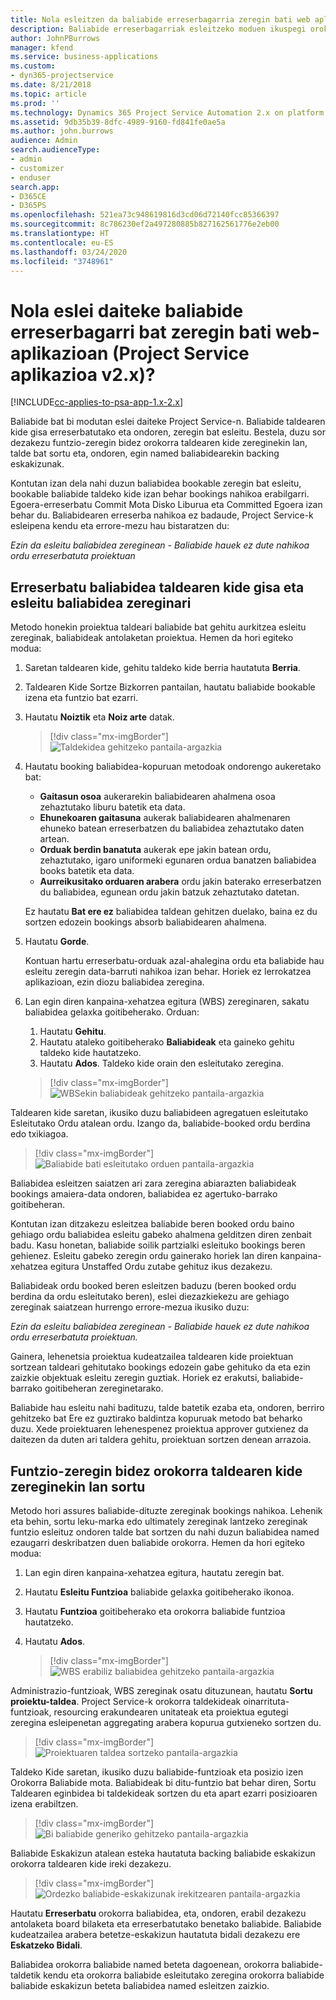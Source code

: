 ```yaml
---
title: Nola esleitzen da baliabide erreserbagarria zeregin bati web aplikazioan
description: Baliabide erreserbagarriak esleitzeko moduen ikuspegi orokorra.
author: JohnPBurrows
manager: kfend
ms.service: business-applications
ms.custom:
- dyn365-projectservice
ms.date: 8/21/2018
ms.topic: article
ms.prod: ''
ms.technology: Dynamics 365 Project Service Automation 2.x on platform version 9.x
ms.assetid: 9db35b39-8dfc-4989-9160-fd841fe0ae5a
ms.author: john.burrows
audience: Admin
search.audienceType:
- admin
- customizer
- enduser
search.app:
- D365CE
- D365PS
ms.openlocfilehash: 521ea73c948619816d3cd06d72140fcc85366397
ms.sourcegitcommit: 8c786230ef2a497280885b827162561776e2eb00
ms.translationtype: HT
ms.contentlocale: eu-ES
ms.lasthandoff: 03/24/2020
ms.locfileid: "3748961"
---
```

# <a name="how-do-i-assign-a-bookable-resource-to-a-task-in-the-web-app-project-service-app-v2x"></a>Nola eslei daiteke baliabide erreserbagarri bat zeregin bati web-aplikazioan (Project Service aplikazioa v2.x)?

[!INCLUDE[cc-applies-to-psa-app-1.x-2.x](../includes/cc-applies-to-psa-app-1x-2x.md)]

Baliabide bat bi modutan eslei daiteke Project Service-n. Baliabide taldearen kide gisa erreserbatutako eta ondoren, zeregin bat esleitu. Bestela, duzu sor dezakezu funtzio-zeregin bidez orokorra taldearen kide zereginekin lan, talde bat sortu eta, ondoren, egin named baliabidearekin backing eskakizunak.

Kontutan izan dela nahi duzun baliabidea bookable zeregin bat esleitu, bookable baliabide taldeko kide izan behar bookings nahikoa erabilgarri. Egoera-erreserbatu Commit Mota Disko Liburua eta Committed Egoera izan behar du. Baliabidearen erreserba nahikoa ez badaude, Project Service-k esleipena kendu eta errore-mezu hau bistaratzen du:

*Ezin da esleitu baliabidea zereginean - Baliabide hauek ez dute nahikoa ordu erreserbatuta proiektuan*

## <a name="book-a-resource-as-a-team-member-and-then-assign-the-resource-to-a-task"></a>Erreserbatu baliabidea taldearen kide gisa eta esleitu baliabidea zereginari

Metodo honekin proiektua taldeari baliabide bat gehitu aurkitzea esleitu zereginak, baliabideak antolaketan proiektua. Hemen da hori egiteko modua:
1.  Saretan taldearen kide, gehitu taldeko kide berria hautatuta **Berria**.
2.  Taldearen Kide Sortze Bizkorren pantailan, hautatu baliabide bookable izena eta funtzio bat ezarri.
3.  Hautatu **Noiztik** eta **Noiz arte** datak.

    > [!div class="mx-imgBorder"] 
    > ![Taldekidea gehitzeko pantaila-argazkia](media/FAQ-Resources-to-Tasks2-1.png "Taldekidea gehitzeko pantaila-argazkia")
 
4.  Hautatu booking baliabidea-kopuruan metodoak ondorengo aukeretako bat:
    - **Gaitasun osoa** aukerarekin baliabidearen ahalmena osoa zehaztutako liburu batetik eta data.
    - **Ehunekoaren gaitasuna** aukerak baliabidearen ahalmenaren ehuneko batean erreserbatzen du baliabidea zehaztutako daten artean.
    - **Orduak berdin banatuta** aukerak epe jakin batean ordu, zehaztutako, igaro uniformeki egunaren ordua banatzen baliabidea books batetik eta data.
    - **Aurreikusitako orduaren arabera** ordu jakin baterako erreserbatzen du baliabidea, egunean ordu jakin batzuk zehaztutako datetan.

    Ez hautatu **Bat ere ez** baliabidea taldean gehitzen duelako, baina ez du sortzen edozein bookings absorb baliabidearen ahalmena.
5.  Hautatu **Gorde**.

    Kontuan hartu erreserbatu-orduak azal-ahalegina ordu eta baliabide hau esleitu zeregin data-barruti nahikoa izan behar. Horiek ez lerrokatzea aplikazioan, ezin diozu baliabidea zeregina.

6.  Lan egin diren kanpaina-xehatzea egitura (WBS) zereginaren, sakatu baliabidea gelaxka goitibeherako. Orduan: 

    1. Hautatu **Gehitu**.
    2. Hautatu ataleko goitibeherako **Baliabideak** eta gaineko gehitu taldeko kide hautatzeko.
    3. Hautatu **Ados**. Taldeko kide orain den esleitutako zeregina.

    > [!div class="mx-imgBorder"] 
    > ![WBSekin baliabideak gehitzeko pantaila-argazkia](media/FAQ-Resources-to-Tasks2-2.png "WBSekin baliabideak gehitzeko pantaila-argazkia")
 
Taldearen kide saretan, ikusiko duzu baliabideen agregatuen esleitutako Esleitutako Ordu atalean ordu. Izango da, baliabide-booked ordu berdina edo txikiagoa. 

> [!div class="mx-imgBorder"] 
> ![Baliabide bati esleitutako orduen pantaila-argazkia](media/FAQ-Resources-to-Tasks2-3.png "Baliabide bati esleitutako orduen pantaila-argazkia")
 
Baliabidea esleitzen saiatzen ari zara zeregina abiarazten baliabideak bookings amaiera-data ondoren, baliabidea ez agertuko-barrako goitibeheran.

Kontutan izan ditzakezu esleitzea baliabide beren booked ordu baino gehiago ordu baliabidea esleitu gabeko ahalmena gelditzen diren zenbait badu. Kasu honetan, baliabide soilik partzialki esleituko bookings beren gehienez. Esleitu gabeko zeregin ordu gainerako horiek lan diren kanpaina-xehatzea egitura Unstaffed Ordu zutabe gehituz ikus dezakezu.

Baliabideak ordu booked beren esleitzen baduzu (beren booked ordu berdina da ordu esleitutako beren), eslei diezazkiekezu are gehiago zereginak saiatzean hurrengo errore-mezua ikusiko duzu:

*Ezin da esleitu baliabidea zereginean - Baliabide hauek ez dute nahikoa ordu erreserbatuta proiektuan.*

Gainera, lehenetsia proiektua kudeatzailea taldearen kide proiektuan sortzean taldeari gehitutako bookings edozein gabe gehituko da eta ezin zaizkie objektuak esleitu zeregin guztiak. Horiek ez erakutsi, baliabide-barrako goitibeheran zereginetarako.

Baliabide hau esleitu nahi badituzu, talde batetik ezaba eta, ondoren, berriro gehitzeko bat Ere ez guztirako baldintza kopuruak metodo bat beharko duzu. Xede proiektuaren lehenespenez proiektua approver gutxienez da daitezen da duten ari taldera gehitu, proiektuan sortzen denean arrazoia.

## <a name="create-a-generic-team-member-through-role-assignment-on-tasks"></a>Funtzio-zeregin bidez orokorra taldearen kide zereginekin lan sortu

Metodo hori assures baliabide-dituzte zereginak bookings nahikoa. Lehenik eta behin, sortu leku-marka edo ultimately zereginak lantzeko zereginak funtzio esleituz ondoren talde bat sortzen du nahi duzun baliabidea named ezaugarri deskribatzen duen baliabide orokorra. Hemen da hori egiteko modua:

1. Lan egin diren kanpaina-xehatzea egitura, hautatu zeregin bat.
2. Hautatu **Esleitu Funtzioa** baliabide gelaxka goitibeherako ikonoa.
3. Hautatu **Funtzioa** goitibeherako eta orokorra baliabide funtzioa hautatzeko.
4. Hautatu **Ados**.

    > [!div class="mx-imgBorder"] 
    > ![WBS erabiliz baliabidea gehitzeko pantaila-argazkia](media/FAQ-Resources-to-Tasks2-4.png "WBS erabiliz baliabidea gehitzeko pantaila-argazkia")
 
Administrazio-funtzioak, WBS zereginak osatu dituzunean, hautatu **Sortu proiektu-taldea**. Project Service-k orokorra taldekideak oinarrituta-funtzioak, resourcing erakundearen unitateak eta proiektua egutegi zeregina esleipenetan aggregating arabera kopurua gutxieneko sortzen du.

> [!div class="mx-imgBorder"] 
> ![Proiektuaren taldea sortzeko pantaila-argazkia](media/FAQ-Resources-to-Tasks2-5.png "Proiektuaren taldea sortzeko pantaila-argazkia")
 
Taldeko Kide saretan, ikusiko duzu baliabide-funtzioak eta posizio izen Orokorra Baliabide mota. Baliabideak bi ditu-funtzio bat behar diren, Sortu Taldearen eginbidea bi taldekideak sortzen du eta apart ezarri posizioaren izena erabiltzen.

> [!div class="mx-imgBorder"] 
> ![Bi baliabide generiko gehitzeko pantaila-argazkia](media/FAQ-Resources-to-Tasks2-6.png "Bi baliabide generiko gehitzeko pantaila-argazkia")
 
Baliabide Eskakizun atalean esteka hautatuta backing baliabide eskakizun orokorra taldearen kide ireki dezakezu.

> [!div class="mx-imgBorder"] 
> ![Ordezko baliabide-eskakizunak irekitzearen pantaila-argazkia](media/FAQ-Resources-to-Tasks2-7.png "Ordezko baliabide-eskakizunak irekitzearen pantaila-argazkia")

Hautatu **Erreserbatu** orokorra baliabidea, eta, ondoren, erabil dezakezu antolaketa board bilaketa eta erreserbatutako benetako baliabide. Baliabide kudeatzailea arabera betetze-eskakizun hautatuta bidali dezakezu ere **Eskatzeko Bidali**.

Baliabidea orokorra baliabide named beteta dagoenean, orokorra baliabide-taldetik kendu eta orokorra baliabide esleitutako zeregina orokorra baliabide baliabide eskakizun beteta baliabidea named esleitzen zaizkio.
 

